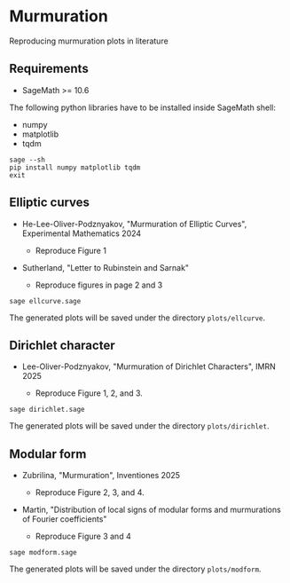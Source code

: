 # Murmuration

Reproducing murmuration plots in literature

## Requirements

- SageMath >= 10.6

The following python libraries have to be installed inside SageMath shell:

- numpy
- matplotlib
- tqdm

```
sage --sh
pip install numpy matplotlib tqdm
exit
```

## Elliptic curves

- He-Lee-Oliver-Podznyakov, "Murmuration of Elliptic Curves", Experimental Mathematics 2024

    - Reproduce Figure 1

- Sutherland, "Letter to Rubinstein and Sarnak"

    - Reproduce figures in page 2 and 3

```
sage ellcurve.sage
```

The generated plots will be saved under the directory `plots/ellcurve`.

## Dirichlet character

- Lee-Oliver-Podznyakov, "Murmuration of Dirichlet Characters", IMRN 2025

    - Reproduce Figure 1, 2, and 3.

```
sage dirichlet.sage
```

The generated plots will be saved under the directory `plots/dirichlet`.

## Modular form

- Zubrilina, "Murmuration", Inventiones 2025

    - Reproduce Figure 2, 3, and 4.

- Martin, "Distribution of local signs of modular forms and murmurations of Fourier coefficients"

    - Reproduce Figure 3 and 4

```
sage modform.sage
```

The generated plots will be saved under the directory `plots/modform`.
